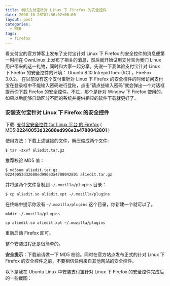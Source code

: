 ```yaml
---
title: 初试支付宝针对 Linux 下 Firefox 的安全控件
date: 2008-10-26T02:36:02+00:00
layout: post
categories:
  - WEB
tags:
  - firefox
---
```


看支付宝的官方博客上发布了支付宝针对 Linux 下 Firefox 的安全控件的消息便第一时间在 OwnLinux 上发布了相关的消息，然后就开始试用支付宝为我们 Linux 用户带来的这一礼物，同时和大家一起分享。先说一下我体验支付宝针对 Linux 下 Firefox 的安全控件的环境： Ubuntu 8.10 Intrepid Ibex (RC) ，FireFox 3.0.2。 在以前没有这个支付宝针对 Linux 下 Firefox 的安全控件的时候访问支付宝在登录框中不能输入密码进行登陆，点击“请点些输入密码”就会弹出一个对话框提示你下载 Firefox 的安全控件。不过，那个是针对 Window 下 Firefox 使用的，如果以后能够自动区分不同的系统并提供相应的软件下载就更好了。

### 安装支付宝针对 Linux 下 Firefox 的安全控件

下载: [支付宝安全控件 for Linux 平台 的 Firefox](http://blog.alipay.com/wp-content/2008/10/aliedit.tar.gz) ( MD5:**02240053d32688ed996e3a4788042801** )

使用方法：下载上述链接的文件，解压缩成两个文件:
```
$ tar -zxvf aliedit.tar.gz
```
推荐校验 MD5 值：
<!--more-->
```
$ md5sum aliedit.tar.gz
02240053d32688ed996e3a4788042801 aliedit.tar.gz
```
并将这两个文件复制到 `~/.mozilla/plugins` 目录：
```
$ cp aliedit.so aliedit.xpt ~/.mozilla/plugins
```

在终端中提示你没有 `~/.mozilla/plugins` 这个目录，你新建一个就可以了。
```
mkdir ~/.mozilla/plugins

cp aliedit.so aliedit.xpt ~/.mozilla/plugins
```

重新启动 Firefox 即可。

整个安装过程还是很简单的。

**安全提示**：下载前请做一下 MD5 校验。同时在官方站点发布正式的针对 Linux 下 Firefox 的安全控件之前，不要相信任何来自其他网站的安全控件。

以下是我在 Ubuntu Linux 中安装支付宝针对 Linux 下 Firefox 的安全控件完成后的一些截图：
